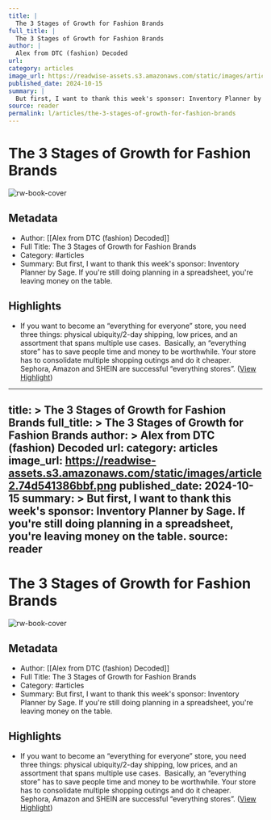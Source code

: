 ```yaml
---
title: |
  The 3 Stages of Growth for Fashion Brands
full_title: |
  The 3 Stages of Growth for Fashion Brands
author: |
  Alex from DTC (fashion) Decoded
url: 
category: articles
image_url: https://readwise-assets.s3.amazonaws.com/static/images/article2.74d541386bbf.png
published_date: 2024-10-15
summary: |
  But first, I want to thank this week's sponsor: Inventory Planner by Sage. If you're still doing planning in a spreadsheet, you're leaving money on the table.
source: reader
permalink: l/articles/the-3-stages-of-growth-for-fashion-brands
---
```

# The 3 Stages of Growth for Fashion Brands

![rw-book-cover](https://readwise-assets.s3.amazonaws.com/static/images/article2.74d541386bbf.png)

## Metadata
- Author: [[Alex from DTC (fashion) Decoded]]
- Full Title: The 3 Stages of Growth for Fashion Brands
- Category: #articles
- Summary: But first, I want to thank this week's sponsor: Inventory Planner by Sage. If you're still doing planning in a spreadsheet, you're leaving money on the table.

## Highlights
- If you want to become an “everything for everyone” store, you need three things: physical ubiquity/2-day shipping, low prices, and an assortment that spans multiple use cases.
  ​ 
  Basically, an “everything store” has to save people time and money to be worthwhile. Your store has to consolidate multiple shopping outings and do it cheaper. Sephora, Amazon and SHEIN are successful “everything stores”. ([View Highlight](https://read.readwise.io/read/01jabhpgffhay20nzj04222tqr))


---
title: >
  The 3 Stages of Growth for Fashion Brands
full_title: >
  The 3 Stages of Growth for Fashion Brands
author: >
  Alex from DTC (fashion) Decoded
url: 
category: articles
image_url: https://readwise-assets.s3.amazonaws.com/static/images/article2.74d541386bbf.png
published_date: 2024-10-15
summary: >
  But first, I want to thank this week's sponsor: Inventory Planner by Sage. If you're still doing planning in a spreadsheet, you're leaving money on the table.
source: reader
---
# The 3 Stages of Growth for Fashion Brands

![rw-book-cover](https://readwise-assets.s3.amazonaws.com/static/images/article2.74d541386bbf.png)

## Metadata
- Author: [[Alex from DTC (fashion) Decoded]]
- Full Title: The 3 Stages of Growth for Fashion Brands
- Category: #articles
- Summary: But first, I want to thank this week's sponsor: Inventory Planner by Sage. If you're still doing planning in a spreadsheet, you're leaving money on the table.

## Highlights
- If you want to become an “everything for everyone” store, you need three things: physical ubiquity/2-day shipping, low prices, and an assortment that spans multiple use cases.
  ​ 
  Basically, an “everything store” has to save people time and money to be worthwhile. Your store has to consolidate multiple shopping outings and do it cheaper. Sephora, Amazon and SHEIN are successful “everything stores”. ([View Highlight](https://read.readwise.io/read/01jabhpgffhay20nzj04222tqr))


